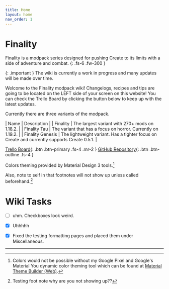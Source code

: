 ```yaml
---
title: Home
layout: home
nav_order: 1
---
```

# Finality
Finality is a modpack series designed for pushing Create to its limits with a side of adventure and combat.
{: .fs-6 .fw-300 }

{: .important }
The wiki is currently a work in progress and many updates will be made over time. 

Welcome to the Finality modpack wiki! Changelogs, recipes and tips are going to be located on the LEFT side of your screen on this website! You can check the Trello Board by clicking the button below to keep up with the latest updates.

Currently there are three variants of the modpack.

| Name | Description |
| Finality | The largest variant with 270+ mods on 1.18.2. |
| Finality Tau | The variant that has a focus on horror. Currently on 1.19.2. |
| Finality Genesis | The lightweight variant. Has a tighter focus on Create and currently supports Create 0.5.1. |

[Trello Board]{: .btn .btn-primary .fs-4 .mr-2 }
[GitHub Repository]{: .btn .btn-outline .fs-4 }

Colors theming provided by Material Design 3 tools.[^1]

Also, note to self in that footnotes will not show up unless called beforehand.[^2]

# Wiki Tasks
- [ ] uhm. Checkboxes look weird.
- [x] Uhhhhh
- [x] Fixed the testing formatting pages and placed them under Miscellaneous.


---

[^1]: Colors would not be possible without my Google Pixel and Google's Material You dynamic color theming tool which can be found at [Material Theme Builder (Web)].

[^2]: Testing foot note why are you not showing up??

[GitHub Repository]: https://github.com/CelestialAbyss/Finality-Minecraft-Things
[Trello Board]: https://trello.com/b/60JjUmBh/finality-development
[Material Theme Builder (Web)]: https://goo.gle/material-theme-builder-web